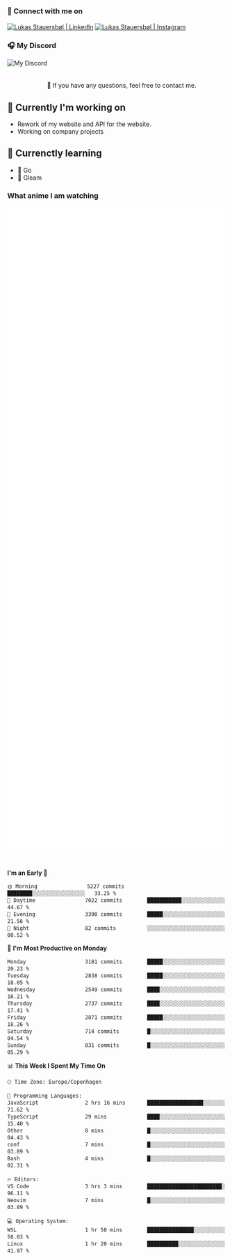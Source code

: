 ### 🔗 Connect with me on
<a href="https://www.instagram.com/lukas_stauersbol" target="_blank"><img align="center" src="https://raw.githubusercontent.com/stauersbol/stauersbol/main/images/instagram.svg" alt="Lukas Stauersbøl | LinkedIn" width="30px"/></a>
<a href="https://www.linkedin.com/in/lukas-stauersbol/" target="_blank"><img align="center" src="https://raw.githubusercontent.com/stauersbol/stauersbol/main/images/linkedin.svg" alt="Lukas Stauersbøl | Instagram" width="30px"/></a>

<p align="center">
 <h3>🎧 My Discord</h3>
 <img align="left" height="55px" src="https://discord.c99.nl/widget/theme-2/147806323323568128.png" alt="My Discord" />
</p>

<br/>
<br/>
<br/>
💬 If you have any questions, feel free to contact me.

## 🔭 Currently I'm working on
- Rework of my website and API for the website.
- Working on company projects
 
## 🌱 Currenctly learning
- 💙 Go
- 💜 Gleam

### What anime I am watching
<a href="https://anilist.co/user/slashiy/" align="center"><img align="center" width="500px" src="metrics.plugin.personal.anilist.svg" /></a>

<br/>

<!--START_SECTION:waka-->
**I'm an Early 🐤** 

```text
🌞 Morning                5227 commits        ████████░░░░░░░░░░░░░░░░░   33.25 % 
🌆 Daytime                7022 commits        ███████████░░░░░░░░░░░░░░   44.67 % 
🌃 Evening                3390 commits        █████░░░░░░░░░░░░░░░░░░░░   21.56 % 
🌙 Night                  82 commits          ░░░░░░░░░░░░░░░░░░░░░░░░░   00.52 % 
```
📅 **I'm Most Productive on Monday** 

```text
Monday                   3181 commits        █████░░░░░░░░░░░░░░░░░░░░   20.23 % 
Tuesday                  2838 commits        █████░░░░░░░░░░░░░░░░░░░░   18.05 % 
Wednesday                2549 commits        ████░░░░░░░░░░░░░░░░░░░░░   16.21 % 
Thursday                 2737 commits        ████░░░░░░░░░░░░░░░░░░░░░   17.41 % 
Friday                   2871 commits        █████░░░░░░░░░░░░░░░░░░░░   18.26 % 
Saturday                 714 commits         █░░░░░░░░░░░░░░░░░░░░░░░░   04.54 % 
Sunday                   831 commits         █░░░░░░░░░░░░░░░░░░░░░░░░   05.29 % 
```


📊 **This Week I Spent My Time On** 

```text
🕑︎ Time Zone: Europe/Copenhagen

💬 Programming Languages: 
JavaScript               2 hrs 16 mins       ██████████████████░░░░░░░   71.62 % 
TypeScript               29 mins             ████░░░░░░░░░░░░░░░░░░░░░   15.40 % 
Other                    8 mins              █░░░░░░░░░░░░░░░░░░░░░░░░   04.43 % 
conf                     7 mins              █░░░░░░░░░░░░░░░░░░░░░░░░   03.89 % 
Bash                     4 mins              █░░░░░░░░░░░░░░░░░░░░░░░░   02.31 % 

🔥 Editors: 
VS Code                  3 hrs 3 mins        ████████████████████████░   96.11 % 
Neovim                   7 mins              █░░░░░░░░░░░░░░░░░░░░░░░░   03.89 % 

💻 Operating System: 
WSL                      1 hr 50 mins        ███████████████░░░░░░░░░░   58.03 % 
Linux                    1 hr 20 mins        ██████████░░░░░░░░░░░░░░░   41.97 % 
```


<!--END_SECTION:waka-->
